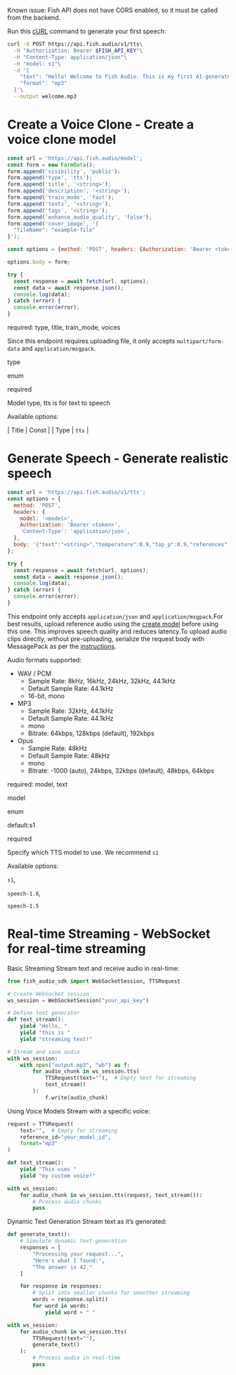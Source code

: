 Known issue: Fish API does not have CORS enabled, so it must be called from the backend.

Run this [cURL](https://curl.se/) command to generate your first speech:

```bash
curl -X POST https://api.fish.audio/v1/tts\
  -H "Authorization: Bearer $FISH_API_KEY"\
  -H "Content-Type: application/json"\
  -H "model: s1"\
  -d '{
    "text": "Hello! Welcome to Fish Audio. This is my first AI-generated voice.",
    "format": "mp3"
  }'\
  --output welcome.mp3

```

# Create a Voice Clone - Create a voice clone model

```js
const url = 'https://api.fish.audio/model';
const form = new FormData();
form.append('visibility', 'public');
form.append('type', 'tts');
form.append('title', '<string>');
form.append('description', '<string>');
form.append('train_mode', 'fast');
form.append('texts', '<string>');
form.append('tags', '<string>');
form.append('enhance_audio_quality', 'false');
form.append('cover_image', '{
  "fileName": "example-file"
}');

const options = {method: 'POST', headers: {Authorization: 'Bearer <token>'}};

options.body = form;

try {
  const response = await fetch(url, options);
  const data = await response.json();
  console.log(data);
} catch (error) {
  console.error(error);
}
```

required: type, title, train_mode, voices

Since this endpoint requires uploading file, it only accepts `multipart/form-data` and `application/msgpack`.

type

enum<string>

required

Model type, tts is for text to speech

Available options:

| Title | Const |
| Type | `tts` |

# Generate Speech - Generate realistic speech

```js
const url = 'https://api.fish.audio/v1/tts';
const options = {
  method: 'POST',
  headers: {
    model: '<model>',
    Authorization: 'Bearer <token>',
    'Content-Type': 'application/json',
  },
  body: '{"text":"<string>","temperature":0.9,"top_p":0.9,"references":[{"text":"<string>"}],"reference_id":"<string>","prosody":{"speed":1,"volume":0},"chunk_length":200,"normalize":true,"format":"mp3","sample_rate":123,"mp3_bitrate":128,"opus_bitrate":32,"latency":"normal"}',
};

try {
  const response = await fetch(url, options);
  const data = await response.json();
  console.log(data);
} catch (error) {
  console.error(error);
}
```

This endpoint only accepts `application/json` and `application/msgpack`.For best results, upload reference audio using the [create model](https://docs.fish.audio/api-reference/endpoint/model/create-model) before using this one. This improves speech quality and reduces latency.To upload audio clips directly, without pre-uploading, serialize the request body with MessagePack as per the [instructions](https://docs.fish.audio/text-to-speech/msgpack).

Audio formats supported:

- WAV / PCM
  - Sample Rate: 8kHz, 16kHz, 24kHz, 32kHz, 44.1kHz
  - Default Sample Rate: 44.1kHz
  - 16-bit, mono
- MP3
  - Sample Rate: 32kHz, 44.1kHz
  - Default Sample Rate: 44.1kHz
  - mono
  - Bitrate: 64kbps, 128kbps (default), 192kbps
- Opus
  - Sample Rate: 48kHz
  - Default Sample Rate: 48kHz
  - mono
  - Bitrate: -1000 (auto), 24kbps, 32kbps (default), 48kbps, 64kbps

required: model, text

model

enum<string>

default:s1

required

Specify which TTS model to use. We recommend `s1`

Available options:

`s1`,

`speech-1.6`,

`speech-1.5`

# Real-time Streaming - WebSocket for real-time streaming

Basic Streaming
Stream text and receive audio in real-time:

```py
from fish_audio_sdk import WebSocketSession, TTSRequest

# Create WebSocket session
ws_session = WebSocketSession("your_api_key")

# Define text generator
def text_stream():
    yield "Hello, "
    yield "this is "
    yield "streaming text!"

# Stream and save audio
with ws_session:
    with open("output.mp3", "wb") as f:
        for audio_chunk in ws_session.tts(
            TTSRequest(text=""),  # Empty text for streaming
            text_stream()
        ):
            f.write(audio_chunk)
```

Using Voice Models
Stream with a specific voice:

```py
request = TTSRequest(
    text="",  # Empty for streaming
    reference_id="your_model_id",
    format="mp3"
)

def text_stream():
    yield "This uses "
    yield "my custom voice!"

with ws_session:
    for audio_chunk in ws_session.tts(request, text_stream()):
        # Process audio chunks
        pass
```

Dynamic Text Generation
Stream text as it’s generated:

```py
def generate_text():
    # Simulate dynamic text generation
    responses = [
        "Processing your request...",
        "Here's what I found:",
        "The answer is 42."
    ]

    for response in responses:
        # Split into smaller chunks for smoother streaming
        words = response.split()
        for word in words:
            yield word + " "

with ws_session:
    for audio_chunk in ws_session.tts(
        TTSRequest(text=""),
        generate_text()
    ):
        # Process audio in real-time
        pass
```
